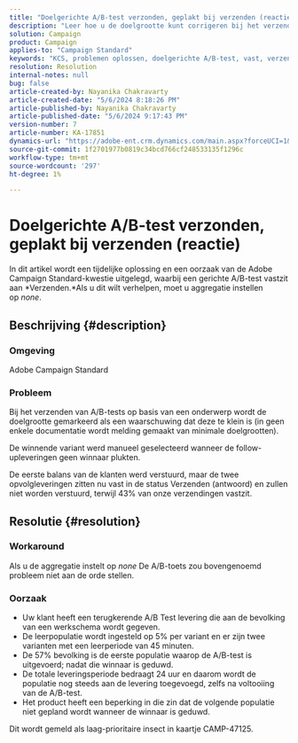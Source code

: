 ```yaml
---
title: "Doelgerichte A/B-test verzonden, geplakt bij verzenden (reactie)"
description: "Leer hoe u de doelgrootte kunt corrigeren bij het verzenden van A/B-tests op basis van een onderwerp die vastzitten bij verzenden. Stel de samenvoeging in op Geen."
solution: Campaign
product: Campaign
applies-to: "Campaign Standard"
keywords: "KCS, problemen oplossen, doelgerichte A/B-test, vast, verzenden, beantwoorden, Adobe Campaign Standard, ACS"
resolution: Resolution
internal-notes: null
bug: false
article-created-by: Nayanika Chakravarty
article-created-date: "5/6/2024 8:18:26 PM"
article-published-by: Nayanika Chakravarty
article-published-date: "5/6/2024 9:17:43 PM"
version-number: 7
article-number: KA-17851
dynamics-url: "https://adobe-ent.crm.dynamics.com/main.aspx?forceUCI=1&pagetype=entityrecord&etn=knowledgearticle&id=7ab00dcb-e50b-ef11-9f8a-6045bd0065b6"
source-git-commit: 1f2701977b0819c34bcd766cf248533135f1296c
workflow-type: tm+mt
source-wordcount: '297'
ht-degree: 1%

---
```


# Doelgerichte A/B-test verzonden, geplakt bij verzenden (reactie)


In dit artikel wordt een tijdelijke oplossing en een oorzaak van de Adobe Campaign Standard-kwestie uitgelegd, waarbij een gerichte A/B-test vastzit aan *Verzenden.*Als u dit wilt verhelpen, moet u aggregatie instellen op *none*.

## Beschrijving {#description}


### <b>Omgeving</b>

Adobe Campaign Standard

### <b>Probleem</b>

Bij het verzenden van A/B-tests op basis van een onderwerp wordt de doelgrootte gemarkeerd als een waarschuwing dat deze te klein is (in geen enkele documentatie wordt melding gemaakt van minimale doelgrootten).

De winnende variant werd manueel geselecteerd wanneer de follow-upleveringen geen winnaar plukten.

De eerste balans van de klanten werd verstuurd, maar de twee opvolgleveringen zitten nu vast in de status Verzenden (antwoord) en zullen niet worden verstuurd, terwijl 43% van onze verzendingen vastzit.


## Resolutie {#resolution}


### <b>Workaround</b>

Als u de aggregatie instelt op *none* De A/B-toets zou bovengenoemd probleem niet aan de orde stellen.

### <b>Oorzaak</b>

- Uw klant heeft een terugkerende A/B Test levering die aan de bevolking van een werkschema wordt gegeven.
- De leerpopulatie wordt ingesteld op 5% per variant en er zijn twee varianten met een leerperiode van 45 minuten.
- De 57% bevolking is de eerste populatie waarop de A/B-test is uitgevoerd; nadat die winnaar is geduwd.
- De totale leveringsperiode bedraagt 24 uur en daarom wordt de populatie nog steeds aan de levering toegevoegd, zelfs na voltooiing van de A/B-test.
- Het product heeft een beperking in die zin dat de volgende populatie niet gepland wordt wanneer de winnaar is geduwd.


Dit wordt gemeld als laag-prioritaire insect in kaartje CAMP-47125.
